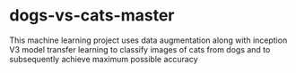 # dogs-vs-cats-master
This machine learning project uses data augmentation along with inception V3 model transfer learning to classify images of cats from dogs and to subsequently achieve maximum possible accuracy
